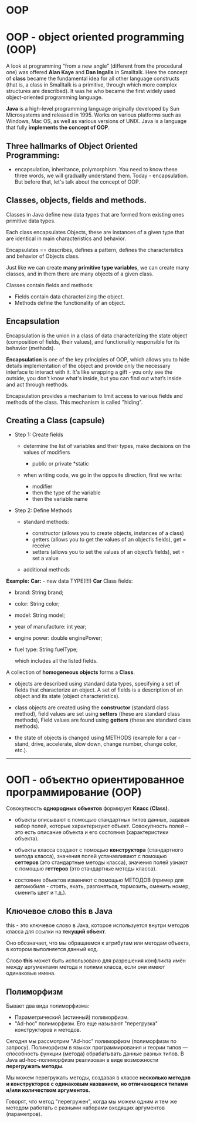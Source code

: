 # OOP
# OOP - object oriented programming (OOP)

A look at programming “from a new angle” (different from the procedural one) was offered
**Alan Kaye** and **Dan Ingalls** in Smalltalk. Here the concept of **class** became
the fundamental idea for all other language constructs
(that is, a class in Smalltalk is a primitive,
through which more complex structures are described).
It was he who became the first widely used object-oriented
programming language.

**Java** is a high-level programming language originally developed by
Sun Microsystems and released in 1995.
Works on various platforms such as Windows, Mac OS, as well as various versions of UNIX.
Java is a language that fully **implements the concept of OOP**.

## Three hallmarks of Object Oriented Programming:
- encapsulation, inheritance, polymorphism.
  You need to know these three words, we will gradually understand them.
  Today - encapsulation. But before that, let's talk about the concept of OOP.

## Classes, objects, fields and methods.

Classes in Java define new data types that are formed from existing ones
primitive data types.

Each class encapsulates Objects, these are instances of a given type that are identical in
main characteristics and behavior.

Encapsulates == describes, defines a pattern, defines the characteristics and behavior of Objects
class.

Just like we can create **many primitive type variables**,
we can create many classes, and in them there are many objects of a given class.

Classes contain fields and methods:
* Fields contain data characterizing the object.
* Methods define the functionality of an object.


## Encapsulation
Encapsulation is the union in a class of data characterizing the state
object (composition of fields, their values), and functionality responsible for its behavior (methods).

**Encapsulation** is one of the key principles of OOP, which allows you to hide details
implementation of the object and provide only the necessary interface to interact with it.
It's like wrapping a gift - you only see the outside, you don't know what's inside,
but you can find out what’s inside and act through methods.

Encapsulation provides a mechanism to limit access to
various fields and methods of the class. This mechanism is called "hiding".


## Creating a Class (capsule)
- Step 1: Create fields
    - determine the list of variables and their types, make decisions on the values of modifiers
        * public or private
          *static

    - when writing code, we go in the opposite direction, first we write:
        - modifier
        - then the type of the variable
        - then the variable name

- Step 2: Define Methods

    - standard methods:
        - constructor (allows you to create objects, instances of a class)
        - getters (allows you to get the values of an object’s fields), get = receive
        - setters (allows you to set the values of an object’s fields), set = set a value

    - additional methods


**Example:**
**Car:** - new data TYPE(!!!) **Car**
Class fields:

- brand: String brand;
- color: String color;
- model: String model;
- year of manufacture: int year;
- engine power: double enginePower;
- fuel type: String fuelType;

  which includes all the listed fields.

A collection of **homogeneous objects** forms a **Class**.

- objects are described using standard data types, specifying a set of fields that characterize
  an object. A set of fields is a description of an object and its state
  (object characteristics).

- class objects are created using the **constructor** (standard class method),
  field values are set using **setters** (these are standard class methods),
  Field values are found using **getters** (these are standard class methods).

- the state of objects is changed using METHODS (example for a car - stand, drive, accelerate,
  slow down, change number, change color, etc.).

__________________________________________________


# ООП - объектно ориентированное программирование (OOP)

Совокупность **однородных объектов** формирует **Класс (Class)**.

- объекты описывают с помощью стандартных типов данных, задавая набор полей, которые 
характеризуют объект. Совокупность полей – это есть описание объекта и его состояния 
(характеристики объекта).

- объекты класса создают с помощью **конструктора** (стандартного метода класса), 
значения полей устанавливают с помощью **сеттеров** (это стандартные методы класса),
значения полей узнают с помощью **геттеров** (это стандартные методы класса).

- состояние объектов изменяют с помощью МЕТОДОВ (пример для автомобиля - стоять, ехать, разгоняться,
  тормозить, сменить номер, сменить цвет и т.д.).

## Ключевое слово this в Java
this - это ключевое слово в Java, которое используется внутри методов класса для ссылки на 
**текущий объект**.

Оно обозначает, что мы обращаемся к атрибутам или методам объекта, в котором выполняется 
данный код.

Слово **this** может быть использовано для разрешения конфликта имён между аргументами метода и 
полями класса, если они имеют одинаковые имена.


## Полиморфизм

Бывает два вида полиморфизма:

- Параметрический (истинный) полиморфизм. 
- "Ad-hoc" полиморфизм. Его еще называют "перегрузка" конструкторов и методов.

Сегодня мы рассмотрим "Ad-hoc" полиморфизм (полиморфизм по запросу).
Полиморфизм в языках программирования и теории типов — способность функции (метода) обрабатывать 
данные разных типов.
В Java ad-hoc-полиморфизм реализован в виде возможности **перегружать методы**.

Мы можем перегружать методы, создавая в классе **несколько методов и конструкторов с 
одинаковым названием, но отличающихся типами и/или количеством аргументов.**

Говорят, что метод "перегружен", когда мы можем одним и тем же методом работать 
с разными наборами входящих аргументов (параметров).

